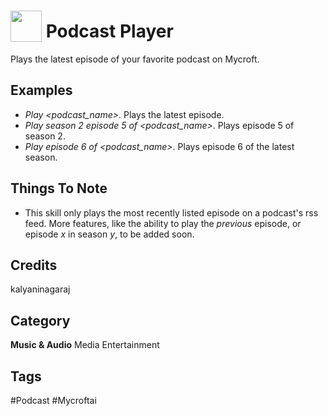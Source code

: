 # <img src="https://raw.githack.com/FortAwesome/Font-Awesome/master/svgs/solid/podcast.svg" card_color="#22A7F0" width="50" height="50" style="vertical-align:bottom"/> Podcast Player
Plays the latest episode of your favorite podcast on Mycroft.

## Examples
* *Play <podcast_name>*. Plays the latest episode.
* *Play season 2 episode 5 of <podcast_name>*. Plays episode 5 of season 2.
* *Play episode 6 of <podcast_name>*. Plays episode 6 of the latest season. 

## Things To Note  
* This skill only plays the most recently listed episode on a
podcast's rss feed. More features, like the ability to play the 
*previous* episode, or episode *x* in season *y*, to be added 
soon. 

## Credits
kalyaninagaraj

## Category
**Music & Audio**
Media
Entertainment

## Tags
#Podcast
#Mycroftai

